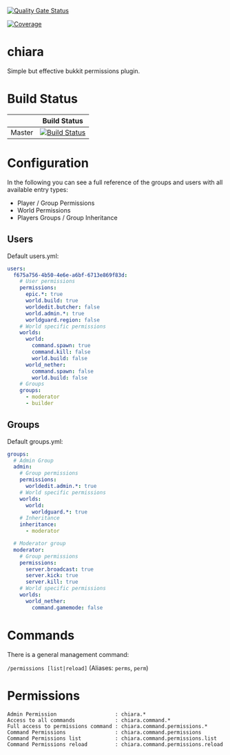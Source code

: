 [![Quality Gate Status](https://sonar.klauke-enterprises.com/api/project_badges/measure?project=chiara&metric=alert_status)](https://sonar.klauke-enterprises.com/dashboard?id=chiara)  
  
[![Coverage](https://sonar.klauke-enterprises.com/api/project_badges/measure?project=chiara&metric=coverage)](https://sonar.klauke-enterprises.com/dashboard?id=chiara)
  
# chiara
Simple but effective bukkit permissions plugin.

# Build Status
|             | Build Status                                                                                                            |
|-------------|-------------------------------------------------------------------------------------------------------------------------|
| Master      | [![Build Status](https://travis-ci.org/FelixKlauke/chiara.svg?branch=master)](https://travis-ci.org/FelixKlauke/chiara) |

# Configuration

In the following you can see a full reference of the groups and users with all available entry types:
- Player / Group Permissions
- World Permissions
- Players Groups / Group Inheritance

## Users
Default users.yml: 
```yaml
users:
  f675a756-4b50-4e6e-a6bf-6713e869f83d:
    # User permissions
    permissions:
      epic.*: true
      world.build: true
      worldedit.butcher: false
      world.admin.*: true
      worldguard.region: false
    # World specific permissions
    worlds:
      world:
        command.spawn: true
        command.kill: false
        world.build: false
      world_nether:
        command.spawn: false
        world.build: false
    # Groups
    groups:
      - moderator
      - builder
```

## Groups
Default groups.yml:
```yaml
groups:
  # Admin Group
  admin:
    # Group permissions
    permissions:
      worldedit.admin.*: true
    # World specific permissions
    worlds:
      world:
        worldguard.*: true
    # Inheritance
    inheritance:
      - moderator

  # Moderator group
  moderator:
    # Group permissions
    permissions:
      server.broadcast: true
      server.kick: true
      server.kill: true
    # World specific permissions
    worlds:
      world_nether:
        command.gamemode: false
```

# Commands

There is a general management command:
  
`/permissions [list|reload]` (Aliases: `perms`, `perm`)

# Permissions
```text
Admin Permission                   : chiara.*
Access to all commands             : chiara.command.*
Full access to permissions command : chiara.command.permissions.*
Command Permissions                : chiara.command.permissions
Command Permissions list           : chiara.command.permissions.list
Command Permissions reload         : chiara.command.permissions.reload
```
